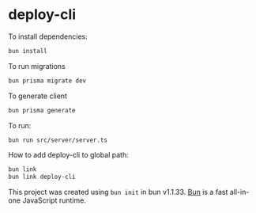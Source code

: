 # deploy-cli

To install dependencies:

```bash
bun install
```

To run migrations
```bash
bun prisma migrate dev
```

To generate client
```bash
bun prisma generate
```

To run:

```bash
bun run src/server/server.ts
```

How to add deploy-cli to global path:

```bash
bun link
bun link deploy-cli
```

This project was created using `bun init` in bun v1.1.33. [Bun](https://bun.sh) is a fast all-in-one JavaScript runtime.
